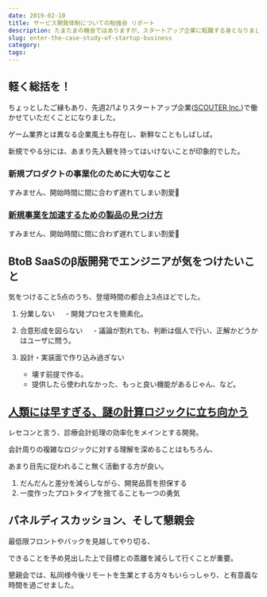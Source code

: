```yaml
---
date: 2019-02-10
title: サービス開発体制についての勉強会 リポート
description: たまたまの機会ではありますが、スタートアップ企業に転職する身となりました。「新規事業を加速するためのサービス開発体制」(#plaid_m3)について、聴講したので、軽く書き留めておきます。
slug: enter-the-case-study-of-startup-business
category: 
tags: 
---
```


## 軽く総括を！

ちょっとしたご縁もあり、先週2/1よりスタートアップ企業([SCOUTER Inc.](https://corp.scouter.co.jp/))で働かせていただくことになりました。

ゲーム業界とは異なる企業風土も存在し、新鮮なこともしばしば。

新規でやる分には、あまり先入観を持ってはいけないことが印象的でした。

### 新規プロダクトの事業化のために大切なこと

すみません、開始時間に間に合わず遅れてしまい割愛🙏

### [新規事業を加速するための製品の見つけ方](https://speakerdeck.com/yamamuteki/how-to-identify-product-for-new-business)

すみません、開始時間に間に合わず遅れてしまい割愛🙏

## BtoB SaaSのβ版開発でエンジニアが気をつけたいこと

気をつけること5点のうち、登壇時間の都合上3点ほどでした。

1. 分業しない
　  - 開発プロセスを簡素化。

2. 合意形成を図らない
　  - 議論が割れても、判断は個人で行い、正解かどうかはユーザに問う。

3. 設計・実装面で作り込み過ぎない
   - 壊す前提で作る。
   - 提供したら使われなかった、もっと良い機能があるじゃん、など。

## [人類には早すぎる、謎の計算ロジックに立ち向かう](https://speakerdeck.com/jooohn/strugle-with-the-most-complicated-logic-ever)

レセコンと言う、診療会計処理の効率化をメインとする開発。

会計周りの複雑なロジックに対する理解を深めることはもちろん、

あまり目先に捉われること無く活動する方が良い。

1. だんだんと差分を減らしながら、開発品質を担保する
2. 一度作ったプロトタイプを捨てることも一つの勇気

## パネルディスカッション、そして懇親会

最低限フロントやバックを見越してやり切る、

できることを予め見出した上で目標との乖離を減らして行くことが重要。

懇親会では、私同様今後リモートを生業とする方々もいらっしゃり、と有意義な時間を過ごせました。

